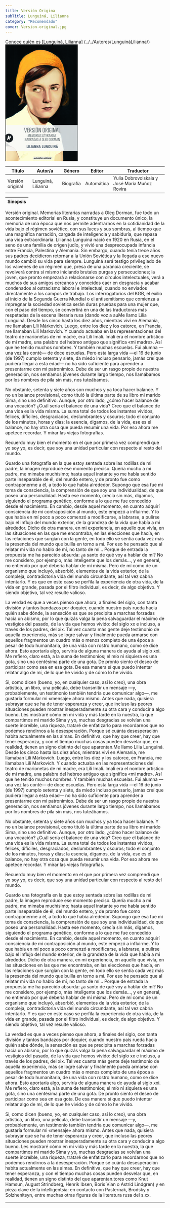 ```yaml
---
title: Versión Origina
subTitle: Lunguiná, Lilianna
category: "Recomendado"
cover: Version-original.jpg
---
```

Conoce quién es [Lunguiná, Lilianna] (../../Autores/LunguináLilianna/)
!["Imagen no encontrada"](Version-original.jpg)

Título | Autor/a | Género | Editor | Traductor |
------ | ------- | ------ | ------ | --------- |
Versión original  | Lunguiná, Lilianna | Biografía | Automática | Yulia Dobrovolskaia y José María Muñoz Rovira |

|Sinopsis|
|--------|
Versión original. Memorias literarias narradas a Oleg Dorman, fue todo un acontecimiento editorial en Rusia, y constituye un documento único, la memoria de una época que nos permite adentrarnos en la cotidianidad de la vida bajo el régimen soviético, con sus luces y sus sombras, al tiempo que una magnífica narración, cargada de inteligencia y sabiduría, que repasa una vida extraordinaria. Lilianna Lunguiná nació en 1920 en Rusia, en el seno de una familia de origen judío, y vivió una despreocupada infancia entre Francia, Palestina y Alemania. Sin embargo, cuando tenía trece años sus padres decidieron retornar a la Unión Soviética y la llegada a ese nuevo mundo cambió su vida para siempre. Lunguiná será testigo privilegiado de los vaivenes de un régimen que, presa de una paranoia creciente, se revolverá contra sí mismo iniciando brutales purgas y persecuciones; la joven, que pronto empezará a relacionarse con círculos intelectuales, verá a muchos de sus amigos cercanos y conocidos caer en desgracia y acabar condenados al ostracismo laboral e intelectual, cuando no enviados directamente a los campos de trabajo. Los interrogatorios del KGB, el exilio al inicio de la Segunda Guerra Mundial o el antisemitismo que comienza a impregnar la sociedad soviética serán duras pruebas para una mujer que, con el paso del tiempo, se convertirá en una de las traductoras más respetadas de la escena literaria rusa (dando voz a auMe llamo Lilia Lunguiná. Desde los cinco hasta los diez años, mientras viví en Alemania, me llamaban Líli Márkovich. Luego, entre los diez y los catorce, en Francia, me llamaban Lilí Markovích. Y cuando actuaba en las representaciones del teatro de marionetas de mi madre, era Lili Imali. Imali era el nombre artístico de mi madre, una palabra del hebreo antiguo que significa «mi madre». Así que he tenido muchos nombres. Y también muchas escuelas. Fui alumna —una vez las conté— de doce escuelas. Pero esta larga vida —el 16 de junio (de 1997) cumplo setenta y siete, da miedo incluso pensarlo, jamás creí que pudiera llegar a esta edad— no ha sido suficiente para aprender a presentarme con mi patronímico. Debe de ser un rasgo propio de nuestra generación, nos sentíamos jóvenes durante largo tiempo, nos llamábamos por los nombres de pila sin más, nos tuteábamos.

No obstante, setenta y siete años son muchos y ya toca hacer balance. Y no un balance provisional, como tituló la última parte de su libro mi marido Sima, sino uno definitivo. Aunque, por otro lado, ¿cómo hacer balance de una vocación? ¿Cuál sería el balance de una vida? Creo que el balance de una vida es la vida misma. La suma total de todos los instantes vividos, felices, difíciles, desgraciados, deslumbrantes y oscuros; todo el conjunto de los minutos, horas y días; la esencia, digamos, de la vida, ese es el balance, no hay otra cosa que pueda resumir una vida. Por eso ahora me apetece recordar. Y mirar las viejas fotografías.

Recuerdo muy bien el momento en el que por primera vez comprendí que yo soy yo, es decir, que soy una unidad particular con respecto al resto del mundo.

Guardo una fotografía en la que estoy sentada sobre las rodillas de mi padre, la imagen reproduce ese momento preciso. Quería mucho a mi padre, me mimaba muchísimo; hasta aquel instante yo me había sentido parte inseparable de él, del mundo entero, y de pronto fue como contraponerme a él, a todo lo que había alrededor. Supongo que esa fue mi toma de consciencia, la comprensión de que soy una individualidad, de que poseo una personalidad. Hasta ese momento, crecía sin más, digamos, siguiendo el programa genético, conforme a lo que me fue concedido desde el nacimiento. En cambio, desde aquel momento, en cuanto adquirí consciencia de mi contraposición al mundo, este empezó a influirme. Y lo que había en mí poco a poco comenzó a modificarse, a labrarse, a pulirse bajo el influjo del mundo exterior, de la grandeza de la vida que había a mi alrededor. Dicho de otra manera, en mi experiencia, en aquello que vivía, en las situaciones en las que me encontraba, en las elecciones que hacía, en las relaciones que surgían con la gente, en todo ello se sentía cada vez más la presencia del mundo que bullía en torno a mí. Por eso he pensado que al relatar mi vida no hablo de mí, no tanto de mí… Porque de entrada la propuesta me ha parecido absurda: ¿a santo de qué voy a hablar de mí? No me considero, por ejemplo, más inteligente que los demás…, y en general, no entiendo por qué debería hablar de mí misma. Pero de mí como de un organismo que incluyó, absorbió, elementos de la vida exterior, de la compleja, contradictoria vida del mundo circundante, así tal vez cabría intentarlo. Y es que en este caso se perfila la experiencia de otra vida, de la vida en grande, pasada por el filtro individual, es decir, de algo objetivo. Y siendo objetivo, tal vez resulte valioso.

La verdad es que a veces pienso que ahora, a finales del siglo, con tanta división y tantos bandazos por doquier, cuando nuestro país rueda hacia quién sabe dónde, la sensación es que se precipita a marchas forzadas hacia un abismo, por lo que quizás valga la pena salvaguardar el máximo de vestigios del pasado, de la vida que hemos vivido: del siglo xx e incluso, a través de los padres, del xix. Tal vez cuanta más gente deje testimonio de aquella experiencia, más se logre salvar y finalmente pueda armarse con aquellos fragmentos un cuadro más o menos completo de una época a pesar de todo humanitaria, de una vida con rostro humano, como se dice ahora. Esto aportaría algo, serviría de alguna manera de ayuda al siglo xxi. Me refiero, claro está, a la suma de testimonios; el mío ni siquiera es una gota, sino una centésima parte de una gota. De pronto siento el deseo de participar como sea en esa gota. De esa manera sí que puedo intentar relatar algo de mí, de lo que he vivido y de cómo lo he vivido.

Si, como dicen (bueno, yo, en cualquier caso, así lo creo), una obra artística, un libro, una película, debe transmitir un mensaje —y, probablemente, un testimonio también tendría que comunicar algo—, me gustaría formular mi «mensaje» ahora mismo. Antes que nada, quisiera subrayar que se ha de tener esperanza y creer, que incluso las peores situaciones pueden mostrar inesperadamente su otra cara y conducir a algo bueno. Les mostraré cómo en mi vida y más tarde en la nuestra, la que compartimos mi marido Sima y yo, muchas desgracias se volvían una suerte increíble, una riqueza, trataré de enfatizarlo para recordarnos que no podemos rendirnos a la desesperación. Porque sé cuánta desesperación habita actualmente en las almas. En definitiva, que hay que creer, hay que tener esperanza, y con el tiempo muchas cosas pueden desvelar que, en realidad, tienen un signo distinto del que aparentan.Me llamo Lilia Lunguiná. Desde los cinco hasta los diez años, mientras viví en Alemania, me llamaban Líli Márkovich. Luego, entre los diez y los catorce, en Francia, me llamaban Lilí Markovích. Y cuando actuaba en las representaciones del teatro de marionetas de mi madre, era Lili Imali. Imali era el nombre artístico de mi madre, una palabra del hebreo antiguo que significa «mi madre». Así que he tenido muchos nombres. Y también muchas escuelas. Fui alumna —una vez las conté— de doce escuelas. Pero esta larga vida —el 16 de junio (de 1997) cumplo setenta y siete, da miedo incluso pensarlo, jamás creí que pudiera llegar a esta edad— no ha sido suficiente para aprender a presentarme con mi patronímico. Debe de ser un rasgo propio de nuestra generación, nos sentíamos jóvenes durante largo tiempo, nos llamábamos por los nombres de pila sin más, nos tuteábamos.

No obstante, setenta y siete años son muchos y ya toca hacer balance. Y no un balance provisional, como tituló la última parte de su libro mi marido Sima, sino uno definitivo. Aunque, por otro lado, ¿cómo hacer balance de una vocación? ¿Cuál sería el balance de una vida? Creo que el balance de una vida es la vida misma. La suma total de todos los instantes vividos, felices, difíciles, desgraciados, deslumbrantes y oscuros; todo el conjunto de los minutos, horas y días; la esencia, digamos, de la vida, ese es el balance, no hay otra cosa que pueda resumir una vida. Por eso ahora me apetece recordar. Y mirar las viejas fotografías.

Recuerdo muy bien el momento en el que por primera vez comprendí que yo soy yo, es decir, que soy una unidad particular con respecto al resto del mundo.

Guardo una fotografía en la que estoy sentada sobre las rodillas de mi padre, la imagen reproduce ese momento preciso. Quería mucho a mi padre, me mimaba muchísimo; hasta aquel instante yo me había sentido parte inseparable de él, del mundo entero, y de pronto fue como contraponerme a él, a todo lo que había alrededor. Supongo que esa fue mi toma de consciencia, la comprensión de que soy una individualidad, de que poseo una personalidad. Hasta ese momento, crecía sin más, digamos, siguiendo el programa genético, conforme a lo que me fue concedido desde el nacimiento. En cambio, desde aquel momento, en cuanto adquirí consciencia de mi contraposición al mundo, este empezó a influirme. Y lo que había en mí poco a poco comenzó a modificarse, a labrarse, a pulirse bajo el influjo del mundo exterior, de la grandeza de la vida que había a mi alrededor. Dicho de otra manera, en mi experiencia, en aquello que vivía, en las situaciones en las que me encontraba, en las elecciones que hacía, en las relaciones que surgían con la gente, en todo ello se sentía cada vez más la presencia del mundo que bullía en torno a mí. Por eso he pensado que al relatar mi vida no hablo de mí, no tanto de mí… Porque de entrada la propuesta me ha parecido absurda: ¿a santo de qué voy a hablar de mí? No me considero, por ejemplo, más inteligente que los demás…, y en general, no entiendo por qué debería hablar de mí misma. Pero de mí como de un organismo que incluyó, absorbió, elementos de la vida exterior, de la compleja, contradictoria vida del mundo circundante, así tal vez cabría intentarlo. Y es que en este caso se perfila la experiencia de otra vida, de la vida en grande, pasada por el filtro individual, es decir, de algo objetivo. Y siendo objetivo, tal vez resulte valioso.

La verdad es que a veces pienso que ahora, a finales del siglo, con tanta división y tantos bandazos por doquier, cuando nuestro país rueda hacia quién sabe dónde, la sensación es que se precipita a marchas forzadas hacia un abismo, por lo que quizás valga la pena salvaguardar el máximo de vestigios del pasado, de la vida que hemos vivido: del siglo xx e incluso, a través de los padres, del xix. Tal vez cuanta más gente deje testimonio de aquella experiencia, más se logre salvar y finalmente pueda armarse con aquellos fragmentos un cuadro más o menos completo de una época a pesar de todo humanitaria, de una vida con rostro humano, como se dice ahora. Esto aportaría algo, serviría de alguna manera de ayuda al siglo xxi. Me refiero, claro está, a la suma de testimonios; el mío ni siquiera es una gota, sino una centésima parte de una gota. De pronto siento el deseo de participar como sea en esa gota. De esa manera sí que puedo intentar relatar algo de mí, de lo que he vivido y de cómo lo he vivido.

Si, como dicen (bueno, yo, en cualquier caso, así lo creo), una obra artística, un libro, una película, debe transmitir un mensaje —y, probablemente, un testimonio también tendría que comunicar algo—, me gustaría formular mi «mensaje» ahora mismo. Antes que nada, quisiera subrayar que se ha de tener esperanza y creer, que incluso las peores situaciones pueden mostrar inesperadamente su otra cara y conducir a algo bueno. Les mostraré cómo en mi vida y más tarde en la nuestra, la que compartimos mi marido Sima y yo, muchas desgracias se volvían una suerte increíble, una riqueza, trataré de enfatizarlo para recordarnos que no podemos rendirnos a la desesperación. Porque sé cuánta desesperación habita actualmente en las almas. En definitiva, que hay que creer, hay que tener esperanza, y con el tiempo muchas cosas pueden desvelar que, en realidad, tienen un signo distinto del que aparentan.tores como Knut Hamsun, August Strindberg, Henrik Ibsen, Boris Vian o Astrid Lindgren) y en pieza clave de la intelligentsia: en contacto con Pasternak, Brodsky y Solzhenitsyn, entre muchas otras figuras de la literatura rusa del s.xx. 
***